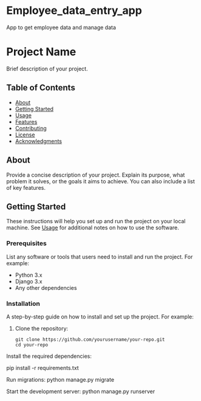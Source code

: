 # Employee_data_entry_app
App to get employee data and manage data 
# Project Name

Brief description of your project.

## Table of Contents

- [About](#about)
- [Getting Started](#getting-started)
- [Usage](#usage)
- [Features](#features)
- [Contributing](#contributing)
- [License](#license)
- [Acknowledgments](#acknowledgments)

## About

Provide a concise description of your project. Explain its purpose, what problem it solves, or the goals it aims to achieve. You can also include a list of key features.

## Getting Started

These instructions will help you set up and run the project on your local machine. See [Usage](#usage) for additional notes on how to use the software.

### Prerequisites

List any software or tools that users need to install and run the project. For example:

- Python 3.x
- Django 3.x
- Any other dependencies

### Installation

A step-by-step guide on how to install and set up the project. For example:

1. Clone the repository:
   ```shell
   git clone https://github.com/yourusername/your-repo.git
   cd your-repo
Install the required dependencies:

pip install -r requirements.txt

Run migrations:
python manage.py migrate

Start the development server:
python manage.py runserver
